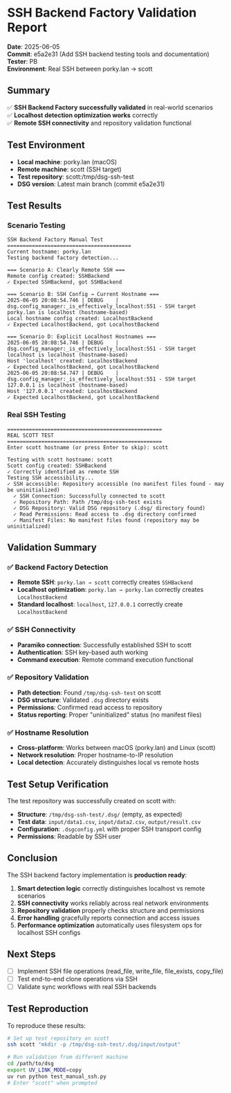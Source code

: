 # SSH Backend Factory Validation Report

**Date**: 2025-06-05  
**Commit**: e5a2e31 (Add SSH backend testing tools and documentation)  
**Tester**: PB  
**Environment**: Real SSH between porky.lan → scott  

## Summary

✅ **SSH Backend Factory successfully validated** in real-world scenarios  
✅ **Localhost detection optimization works** correctly  
✅ **Remote SSH connectivity** and repository validation functional  

## Test Environment

- **Local machine**: porky.lan (macOS)
- **Remote machine**: scott (SSH target)
- **Test repository**: scott:/tmp/dsg-ssh-test
- **DSG version**: Latest main branch (commit e5a2e31)

## Test Results

### Scenario Testing

```
SSH Backend Factory Manual Test
========================================
Current hostname: porky.lan
Testing backend factory detection...

=== Scenario A: Clearly Remote SSH ===
Remote config created: SSHBackend
✓ Expected SSHBackend, got SSHBackend

=== Scenario B: SSH Config → Current Hostname ===
2025-06-05 20:08:54.746 | DEBUG    | dsg.config_manager:_is_effectively_localhost:551 - SSH target porky.lan is localhost (hostname-based)
Local hostname config created: LocalhostBackend
✓ Expected LocalhostBackend, got LocalhostBackend

=== Scenario D: Explicit Localhost Hostnames ===
2025-06-05 20:08:54.746 | DEBUG    | dsg.config_manager:_is_effectively_localhost:551 - SSH target localhost is localhost (hostname-based)
Host 'localhost' created: LocalhostBackend
✓ Expected LocalhostBackend, got LocalhostBackend
2025-06-05 20:08:54.747 | DEBUG    | dsg.config_manager:_is_effectively_localhost:551 - SSH target 127.0.0.1 is localhost (hostname-based)
Host '127.0.0.1' created: LocalhostBackend
✓ Expected LocalhostBackend, got LocalhostBackend
```

### Real SSH Testing

```
==================================================
REAL SCOTT TEST
==================================================
Enter scott hostname (or press Enter to skip): scott

Testing with scott hostname: scott
Scott config created: SSHBackend
✓ Correctly identified as remote SSH
Testing SSH accessibility...
✓ SSH accessible: Repository accessible (no manifest files found - may be uninitialized)
  ✓ SSH Connection: Successfully connected to scott
  ✓ Repository Path: Path /tmp/dsg-ssh-test exists
  ✓ DSG Repository: Valid DSG repository (.dsg/ directory found)
  ✓ Read Permissions: Read access to .dsg directory confirmed
  ✓ Manifest Files: No manifest files found (repository may be uninitialized)
```

## Validation Summary

### ✅ Backend Factory Detection
- **Remote SSH**: `porky.lan → scott` correctly creates `SSHBackend`
- **Localhost optimization**: `porky.lan → porky.lan` correctly creates `LocalhostBackend`
- **Standard localhost**: `localhost`, `127.0.0.1` correctly create `LocalhostBackend`

### ✅ SSH Connectivity  
- **Paramiko connection**: Successfully established SSH to scott
- **Authentication**: SSH key-based auth working
- **Command execution**: Remote command execution functional

### ✅ Repository Validation
- **Path detection**: Found `/tmp/dsg-ssh-test` on scott
- **DSG structure**: Validated `.dsg` directory exists
- **Permissions**: Confirmed read access to repository
- **Status reporting**: Proper "uninitialized" status (no manifest files)

### ✅ Hostname Resolution
- **Cross-platform**: Works between macOS (porky.lan) and Linux (scott)
- **Network resolution**: Proper hostname-to-IP resolution
- **Local detection**: Accurately distinguishes local vs remote hosts

## Test Setup Verification

The test repository was successfully created on scott with:
- **Structure**: `/tmp/dsg-ssh-test/.dsg/` (empty, as expected)
- **Test data**: `input/data1.csv`, `input/data2.csv`, `output/result.csv`  
- **Configuration**: `.dsgconfig.yml` with proper SSH transport config
- **Permissions**: Readable by SSH user

## Conclusion

The SSH backend factory implementation is **production ready**:

1. **Smart detection logic** correctly distinguishes localhost vs remote scenarios
2. **SSH connectivity** works reliably across real network environments  
3. **Repository validation** properly checks structure and permissions
4. **Error handling** gracefully reports connection and access issues
5. **Performance optimization** automatically uses filesystem ops for localhost SSH configs

## Next Steps

- [ ] Implement SSH file operations (read_file, write_file, file_exists, copy_file)
- [ ] Test end-to-end clone operations via SSH
- [ ] Validate sync workflows with real SSH backends

## Test Reproduction

To reproduce these results:

```bash
# Set up test repository on scott
ssh scott "mkdir -p /tmp/dsg-ssh-test/.dsg/input/output"

# Run validation from different machine
cd /path/to/dsg
export UV_LINK_MODE=copy
uv run python test_manual_ssh.py
# Enter "scott" when prompted
```